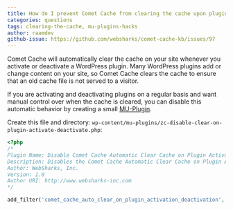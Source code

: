 ```yaml
---
title: How do I prevent Comet Cache from clearing the cache upon plugin activation or deactivation?
categories: questions
tags: clearing-the-cache, mu-plugins-hacks
author: raamdev
github-issue: https://github.com/websharks/comet-cache-kb/issues/97
---
```


Comet Cache will automatically clear the cache on your site whenever you activate or deactivate a WordPress plugin. Many WordPress plugins add or change content on your site, so Comet Cache clears the cache to ensure that an old cache file is not served to a visitor.

If you are activating and deactivating plugins on a regular basis and want manual control over when the cache is cleared, you can disable this automatic behavior by creating a small [MU-Plugin](http://codex.wordpress.org/Must_Use_Plugins).

Create this file and directory: `wp-content/mu-plugins/zc-disable-clear-on-plugin-activate-deactivate.php`:

```php
<?php
/*
Plugin Name: Disable Comet Cache Automatic Clear Cache on Plugin Activation/Deactivation
Description: Disables the Comet Cache Automatic Clear Cache on Plugin Activation/Deactivation
Author: WebSharks, Inc.
Version: 1.0
Author URI: http://www.websharks-inc.com
*/

add_filter('comet_cache_auto_clear_on_plugin_activation_deactivation', '__return_false', 10, 0);
```
